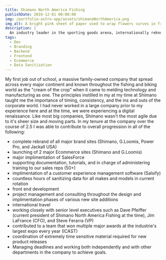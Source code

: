 ```yaml
---
title: Shimano North America Fishing
publishDate: 2019-12-01 00:00:00
img: /portfolio-astro-app/assets/shimanoNorthAmerica.png
img_alt: A bright pink sheet of paper used to wrap flowers curves in front of rich blue background
description: |
  An industry leader in the sporting goods arena, internationally reknown for making the "rholls rhoyce" of fishing and biking equipment for over 50 years.
tags:
  - Dev
  - Branding
  - Backend
  - Frontend
  - Ecommerce
  - Data Sanitization
---
```


My first job out of school, a massive family-owned company that spread across every major continent and known throughout the fishing and biking world as the "cream of the crop" when it came to melding technology and manufacturing as one. The principles instilled in my at my time at Shimano taught me the importance of timing, consistency, and the ins and outs of the corporate world. I had never worked in a large company prior to my experience here and at the time, we were experiencing a digital renaissance. Like most big companies, Shimano wasn't the most agile due to it's sheer size and moving parts. In my tenure at the company over the course of 2.5 I was able to contribute to overall progression in all of the following:

- complete rebrand of all major brand sites (Shimano, G.Loomis, Power Pro, and Jackall USA)
- launching of 2 major Ecommerce sites (Shimano and G.Loomis)
- major implimentation of SalesForce
- supporting documentation, tutorials, and in charge of administering training to our sales reps (50+)
- implimentation of a customer experience management software (Salsify)
- countless hours of sanitizing data for all makes and models in current rotation
- front end development
- project management and consulting throughout the design and implimentation phases of various new site additions
- international travel
- working closely with senior level executives such as Dave Pfeiffer (current president of Shimano North America Fishing at the time), Jim LaFrance (CFO), and Steve Ferarra (VP)
- contributed to a team that won multiple major awards at the industrie's largest expo every year (ICAST)
- coordination of extremely time sensitive material required for new product releases
- Managing deadlines and working both independently and with other departments in the company to achieve goals.
